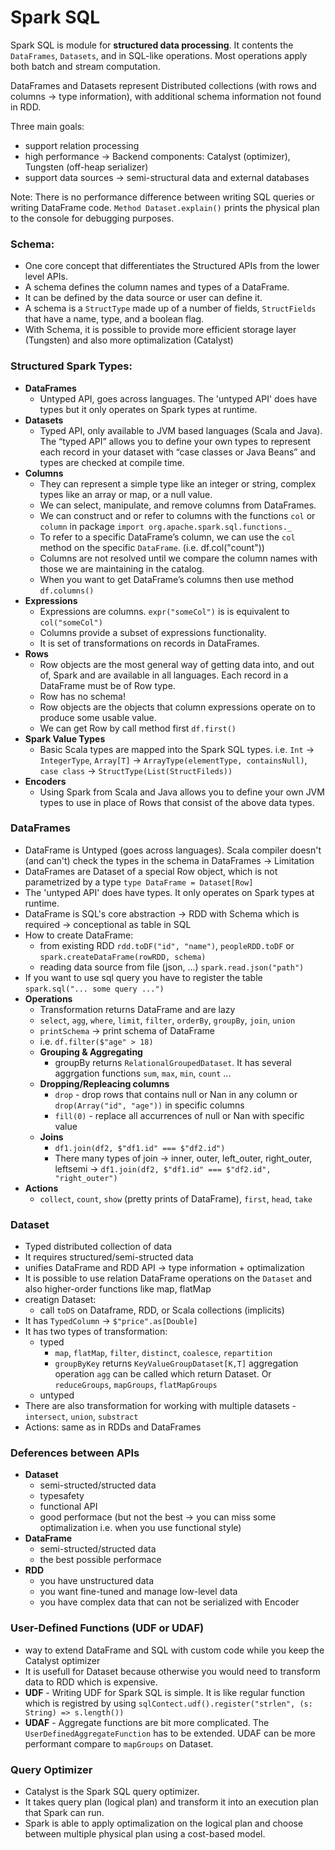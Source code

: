 Spark SQL
====================

Spark SQL is module for **structured data processing**. It contents the `DataFrames`, `Datasets`, and in SQL-like operations. Most operations apply both batch and stream computation.

DataFrames and Datasets represent Distributed collections (with rows and columns -> type information), with additional schema information not found in RDD.

Three main goals:
  - support relation processing
  - high performance -> Backend components: Catalyst (optimizer), Tungsten (off-heap serializer)
  - support data sources -> semi-structural data and external databases
  
Note: There is no performance difference between writing SQL queries or writing DataFrame code. `Method Dataset.explain()` prints the physical plan to the console for debugging purposes.

### Schema:
* One core concept that differentiates the Structured APIs from the lower level APIs.
* A schema defines the column names and types of a DataFrame.
* It can be defined by the data source or user can define it.
* A schema is a `StructType` made up of a number of fields, `StructFields` that have a name, type, and a boolean flag.
* With Schema, it is possible to provide more efficient storage layer (Tungsten) and also more optimalization (Catalyst)

### Structured Spark Types:
- **DataFrames** 
  * Untyped API, goes across languages. The 'untyped API' does have types but it only operates on Spark types at runtime.
- **Datasets**
  * Typed API, only available to JVM based languages (Scala and Java). The “typed API” allows you to define your own types to represent each record in your dataset with “case classes or Java Beans” and types are checked at compile time.
- **Columns**
  * They can represent a simple type like an integer or string, complex types like an array or map, or a null value.
  * We can select, manipulate, and remove columns from DataFrames.
  * We can construct and or refer to columns with the functions `col` or `column` in package `import org.apache.spark.sql.functions._`
  * To refer to a specific DataFrame’s column, we can use the `col` method on the specific `DataFrame`. (i.e. df.col("count"))
  * Columns are not resolved until we compare the column names with those we are maintaining in the catalog.
  * When you want to get DataFrame’s columns then use method `df.columns()`
- **Expressions**
  * Expressions are columns. `expr("someCol")` is is equivalent to `col("someCol")`
  * Columns provide a subset of expressions functionality. 
  * It is set of transformations on records in DataFrames.
- **Rows** 
  * Row objects are the most general way of getting data into, and out of, Spark and are available in all languages. Each record in a DataFrame must be of Row type.
  * Row has no schema!
  * Row objects are the objects that column expressions operate on to produce some usable value.
  * We can get Row by call method first `df.first()`
- **Spark Value Types**
  * Basic Scala types are mapped into the Spark SQL types. i.e. `Int` -> `IntegerType`, `Array[T]` -> `ArrayType(elementType, containsNull)`, `case class` -> `StructType(List(StructFileds))`
- **Encoders**
  * Using Spark from Scala and Java allows you to define your own JVM types to use in place of Rows that consist of the above data types.

### DataFrames
- DataFrame is Untyped (goes across languages). Scala compiler doesn't (and can't) check the types in the schema in DataFrames -> Limitation
- DataFrames are Dataset of a special Row object, which is not parametrized by a type `type DataFrame = Dataset[Row]`
- The 'untyped API' does have types. It only operates on Spark types at runtime.
- DataFrame is SQL's core abstraction -> RDD with Schema which is required -> conceptional as table in SQL
- How to create DataFrame:
  - from existing RDD `rdd.toDF("id", "name")`, `peopleRDD.toDF` or `spark.createDataFrame(rowRDD, schema)`
  - reading data source from file (json, ...) `spark.read.json("path")`
- If you want to use sql query you have to register the table `spark.sql("... some query ...")`
- **Operations**
  - Transformation returns DataFrame and are lazy
  - `select`, `agg`, `where`, `limit`, `filter`, `orderBy`, `groupBy`, `join`, `union`
  - `printSchema` -> print schema of DataFrame
  - i.e. `df.filter($"age" > 18)`
  - **Grouping & Aggregating**
    - groupBy returns `RelationalGroupedDataset`. It has several aggrgation functions `sum`, `max`, `min`, `count` ...
  - **Dropping/Repleacing columns** 
    - `drop` - drop rows that contains null or Nan in any column or `drop(Array("id", "age"))` in specific columns
    - `fill(0)` - replace all accurrences of null or Nan with specific value
  - **Joins**
    - `df1.join(df2, $"df1.id" === $"df2.id")`
    - There many types of join -> inner, outer, left_outer, right_outer, leftsemi -> `df1.join(df2, $"df1.id" === $"df2.id", "right_outer")`
- **Actions**
  - `collect`, `count`, `show` (pretty prints of DataFrame), `first`, `head`, `take`

### Dataset
  - Typed distributed collection of data
  - It requires structured/semi-structed data
  - unifies DataFrame and RDD API -> type information + optimalization
  - It is possible to use relation DataFrame operations on the `Dataset` and also higher-order functions like map, flatMap
  - creatign Dataset:
    - call `toDS` on Dataframe, RDD, or Scala collections (implicits)
  - It has `TypedColumn` -> `$"price".as[Double]`
  - It has two types of transformation: 
    - typed
      - `map`, `flatMap`, `filter`, `distinct`, `coalesce`, `repartition`
      - `groupByKey` returns `KeyValueGroupDataset[K,T]` aggregation operation `agg` can be called which return Dataset. Or `reduceGroups`, `mapGroups`, `flatMapGroups`
    - untyped
  - There are also transformation for working with multiple datasets - `intersect`, `union`, `substract`
  - Actions: same as in RDDs and DataFrames

### Deferences between APIs
 - **Dataset**
   - semi-structed/structed data
   - typesafety
   - functional API
   - good performace (but not the best -> you can miss some optimalization i.e. when you use functional style)
 - **DataFrame**
   - semi-structed/structed data
   - the best possible performace 
 - **RDD**
   - you have unstructured data
   - you want fine-tuned and manage low-level data
   - you have complex data that can not be serialized with Encoder
   
### User-Defined Functions (UDF or UDAF)
  - way to extend DataFrame and SQL with custom code while you keep the Catalyst optimizer
  - It is usefull for Dataset because otherwise you would need to transform data to RDD which is expensive.
  - **UDF** - Writing UDF for Spark SQL is simple. It is like regular function which is registred by using `sqlContect.udf().register("strlen", (s: String) => s.length())`
  - **UDAF** - Aggregate functions are bit more complicated. The `UserDefinedAggregateFunction` has to be extended. UDAF can be more performant compare to `mapGroups` on Dataset.
  
### Query Optimizer
  - Catalyst is the Spark SQL query optimizer.
  - It takes query plan (logical plan) and transform it into an execution plan that Spark can run.
  - Spark is able to apply optimalization on the logical plan and choose between multiple physical plan using a cost-based model.
  
